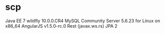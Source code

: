 # scp

Java EE 7
wildfly 10.0.0.CR4
MySQL Community Server 5.6.23 for Linux on x86_64
AngularJS v1.5.0-rc.0
Rest (javax.ws.rs)
JPA 2
